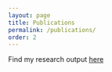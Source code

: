 ```yaml
---
layout: page
title: Publications
permalink: /publications/
order: 2
---
```

Find my research output [here](https://pure.eur.nl/en/persons/wouter-spekkink/?type=%2Fdk%2Fatira%2Fpure%2Fresearchoutput%2Fresearchoutputtypes%2Fcontributiontoconference%2Fconference_contribution&relations=publications)
